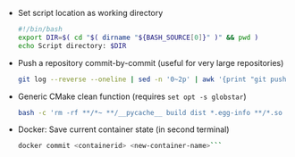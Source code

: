 - Set script location as working directory
    ```bash
    #!/bin/bash
    export DIR=$( cd "$( dirname "${BASH_SOURCE[0]}" )" && pwd )
    echo Script directory: $DIR
    ```

-  Push a repository commit-by-commit (useful for very large repositories)

    ```bash
    git log --reverse --oneline | sed -n '0~2p' | awk '{print "git push gitlab "$1":refs/heads/master"}' | while read i; do eval $i; done  
    ```

- Generic CMake clean function (requires `set opt -s globstar`)
    ```bash
    bash -c 'rm -rf **/*~ **/__pycache__ build dist *.egg-info **/*.so **/*.pyc'
    ```

- Docker: Save current container state (in second terminal)  
    ```bash 
    docker commit <containerid> <new-container-name>```

